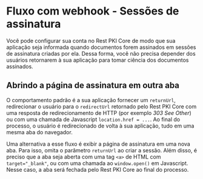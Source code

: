 ﻿# Fluxo com webhook - Sessões de assinatura

Você pode configurar sua conta no Rest PKI Core de modo que sua aplicação seja informada quando documentos forem assinados em sessões de assinatura criadas por ela.
Dessa forma, você não precisa depender dos usuários retornarem à sua aplicação para tomar ciência dos documentos assinados.

## Abrindo a página de assinatura em outra aba

O comportamento padrão é a sua aplicação fornecer um `returnUrl`, redirecionar o usuário para o `redirectUrl` retornado pelo Rest PKI Core com uma resposta de
redirecionamento de HTTP (por exemplo *303 See Other*) ou com uma chamada de Javascript `location.href = ...`. Ao final do processo, o usuário é redirecionado
de volta à sua aplicação, tudo em uma mesma aba do navegador.

Uma alternativa a esse fluxo é exibir a página de assinatura em uma nova aba. Para isso, omita o parâmetro `returnUrl` ao criar a sessão. Além disso, é preciso
que a aba seja aberta com uma tag `<a>` de HTML com `target="_blank"`, ou com uma chamada ao `window.open()` em Javascript. Nesse caso, a aba será fechada pelo
Rest PKI Core ao final do processo.
